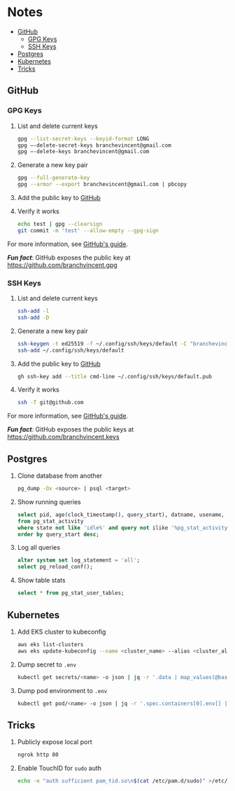 # Notes

<!--TOC-->

- [GitHub](#github)
  - [GPG Keys](#gpg-keys)
  - [SSH Keys](#ssh-keys)
- [Postgres](#postgres)
- [Kubernetes](#kubernetes)
- [Tricks](#tricks)

<!--TOC-->

## GitHub

### GPG Keys

1. List and delete current keys

   ```sh
   gpg --list-secret-keys --keyid-format LONG
   gpg –-delete-secret-keys branchevincent@gmail.com
   gpg –-delete-keys branchevincent@gmail.com
   ```

1. Generate a new key pair

   ```sh
   gpg --full-generate-key
   gpg --armor --export branchevincent@gmail.com | pbcopy
   ```

1. Add the public key to [GitHub](https://github.com/settings/gpg/new)

1. Verify it works

   ```sh
   echo test | gpg --clearsign
   git commit -m 'test' --allow-empty --gpg-sign
   ```

For more information, see [GitHub's guide](https://docs.github.com/en/free-pro-team@latest/github/authenticating-to-github/managing-commit-signature-verification).

**_Fun fact_**: GitHub exposes the public key at <https://github.com/branchvincent.gpg>

### SSH Keys

1. List and delete current keys

   ```sh
   ssh-add -l
   ssh-add -D
   ```

1. Generate a new key pair

   ```sh
   ssh-keygen -t ed25519 -f ~/.config/ssh/keys/default -C "branchevincent@gmail.com"
   ssh-add ~/.config/ssh/keys/default
   ```

1. Add the public key to [GitHub](https://github.com/settings/ssh/new)

   ```sh
   gh ssh-key add --title cmd-line ~/.config/ssh/keys/default.pub
   ```

1. Verify it works

   ```sh
   ssh -T git@github.com
   ```

For more information, see [GitHub's guide](https://docs.github.com/en/free-pro-team@latest/github/authenticating-to-github/connecting-to-github-with-ssh).

**_Fun fact_**: GitHub exposes the public keys at <https://github.com/branchvincent.keys>

## Postgres

1. Clone database from another

   ```sh
   pg_dump -Ox <source> | psql <target>
   ```

1. Show running queries

   ```sql
   select pid, age(clock_timestamp(), query_start), datname, usename, query, state
   from pg_stat_activity
   where state not like 'idle%' and query not ilike '%pg_stat_activity%'
   order by query_start desc;
   ```

1. Log all queries

   ```sql
   alter system set log_statement = 'all';
   select pg_reload_conf();
   ```

1. Show table stats

   ```sql
   select * from pg_stat_user_tables;
   ```

## Kubernetes

1. Add EKS cluster to kubeconfig

   ```sh
   aws eks list-clusters
   aws eks update-kubeconfig --name <cluster_name> --alias <cluster_alias>
   ```

1. Dump secret to `.env`

   ```sh
   kubectl get secrets/<name> -o json | jq -r '.data | map_values(@base64d) | to_entries[] | "\(.key)=\(.value)"' >>.env
   ```

1. Dump pod environment to `.env`

   ```sh
   kubectl get pod/<name> -o json | jq -r '.spec.containers[0].env[] | "\(.name)=\(.value)"' >>.env
   ```

## Tricks

1. Publicly expose local port

   ```sh
   ngrok http 80
   ```

1. Enable TouchID for `sudo` auth

   ```sh
   echo -e "auth sufficient pam_tid.so\n$(cat /etc/pam.d/sudo)" >/etc/pam.d/sudo
   ```
